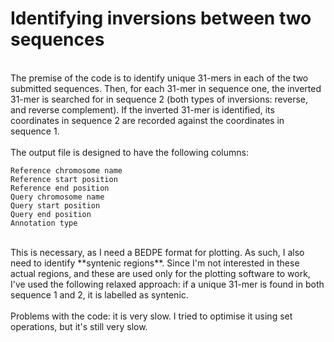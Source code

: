 # Identifying inversions between two sequences
<br />
The premise of the code is to identify unique 31-mers in each of the two submitted sequences. Then, for each 31-mer in sequence one, the inverted 31-mer is searched for in sequence 2 (both types of inversions: reverse, and reverse complement). If the inverted 31-mer is identified, its coordinates in sequence 2 are recorded against the coordinates in sequence 1.
<br />
<br />
The output file is designed to have the following columns:
<br />

```
Reference chromosome name
Reference start position
Reference end position
Query chromosome name
Query start position
Query end position
Annotation type
```

<br />
This is necessary, as I need a BEDPE format for plotting. As such, I also need to identify **syntenic regions**. Since I'm not interested in these actual regions, and these are used only for the plotting software to work, I've used the following relaxed approach: if a unique 31-mer is found in both sequence 1 and 2, it is labelled as syntenic. 
<br />
<br />
Problems with the code: it is very slow. I tried to optimise it using set operations, but it's still very slow.
